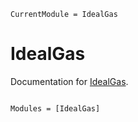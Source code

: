 ```@meta
CurrentModule = IdealGas
```

# IdealGas

Documentation for [IdealGas](https://github.com/vinodjanardhanan/IdealGas.jl).

```@index
```

```@autodocs
Modules = [IdealGas]
```
